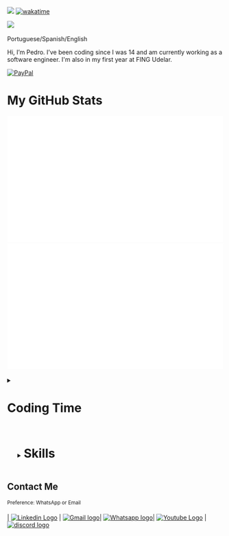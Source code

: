 ![](https://komarev.com/ghpvc/?username=feijoes)
[![wakatime](https://wakatime.com/badge/user/b52595ac-bff5-4381-b089-0e76f437a204.svg)](https://wakatime.com/@b52595ac-bff5-4381-b089-0e76f437a204)


![](https://capsule-render.vercel.app/api?type=transparent&fontColor=703ee5&text=feijoes&height=150&fontSize=100&desc=19%20years%20old%20Brazilian&descAlignY=80&descAlign=60)

Portuguese/Spanish/English

Hi, I’m Pedro. I’ve been coding since I was 14 and am currently working as a software engineer. I'm also in my first year at FING Udelar.

[![PayPal](https://img.shields.io/badge/PayPal-00457C?style=for-the-badge&logo=paypal&logoColor=white)](https://www.paypal.me/JoaoSMBR)

 # My GitHub Stats
![image](https://github.com/feijoes/feijoes/blob/master/generated/overview.svg)
![image](https://github.com/feijoes/feijoes/blob/master/generated/languages.svg)

<details>
  <summary><h1>Coding Time</h1>  
  </summary>
   <img src="https://github-readme-stats.vercel.app/api/wakatime?username=feijoes&theme=dark" alt="wakatime stats">
</details>



<div id="user-content-toc">
  <ul>
    <details>
    <summary><h1 style="display: inline-block;">Skills</h1></summary>
        

## Languages
![My Skills](https://skillicons.dev/icons?i=rust,ts,kotlin,py&theme=dark&perline=9)

## Frontend
![My Skills](https://skillicons.dev/icons?i=bootstrap,react,redux,sass&perline=9)

## Backend
![My Skills](https://skillicons.dev/icons?i=actix,django,express,dotnet,nestjs&theme=dark&perline=9)

## Databases
![My Skills](https://skillicons.dev/icons?i=firebase,mongodb,mysql,postgres,sqlite&theme=dark&perline=9)

## Other Stuff

![My Skills](https://skillicons.dev/icons?i=git,webpack,selenium,postman,docker&theme=dark&perline=11)
    </details>  
  </ul>
</div>

## Contact Me
<sup>Preference: WhatsApp or Email</sup>

| [<img src="https://github.com/TheDudeThatCode/TheDudeThatCode/blob/master/Assets/Linkedin.svg" alt="Linkedin Logo" width="32">](https://www.linkedin.com/in/pedrocaladomoura/) | [<img src="https://github.com/TheDudeThatCode/TheDudeThatCode/blob/master/Assets/Gmail.svg" alt="Gmail logo" height="32">](mailto:pcaladomoura@gmail.com)| [<img src="https://www.speaktech.in/themes/images/whatsapp-icon.png" alt="Whatsapp logo" height="32">](https://web.whatsapp.com/send?phone=598091363661)|  [<img src="https://www.freepnglogos.com/uploads/youtube-play-red-logo-png-transparent-background-6.png" alt="Youtube Logo" width="32">](https://www.youtube.com/@feijoes/videos) | [<img src="https://www.freepnglogos.com/uploads/discord-logo-png/concours-discord-cartes-voeux-fortnite-france-6.png" alt="discord logo" width="36" >](https://discord.com/users/849827543052713984)
